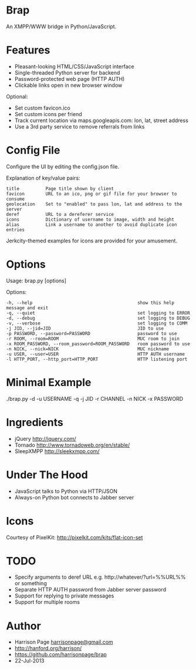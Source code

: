 Brap
====

An XMPP/WWW bridge in Python/JavaScript. 

Features
========

- Pleasant-looking HTML/CSS/JavaScript interface
- Single-threaded Python server for backend
- Password-protected web page (HTTP AUTH)
- Clickable links open in new browser window

Optional:

- Set custom favicon.ico
- Set custom icons per friend
- Track current location via maps.googleapis.com: lon, lat, street address
- Use a 3rd party service to remove referrals from links

Config File
===========

Configure the UI by editing the config.json file. 

Explanation of key/value pairs:

    title          Page title shown by client
    favicon        URL to an ico, png or gif file for your browser to consume
    geolocation    Set to "enabled" to pass lon, lat and address to the server
    deref          URL to a dereferer service
    icons          Dictionary of username to image, width and height
    alias          Link a username to another to avoid duplicate icon entries

Jerkcity-themed examples for icons are provided for your amusement. 

Options
=======

Usage: brap.py [options]

Options:

    -h, --help                                        show this help message and exit
    -q, --quiet                                       set logging to ERROR
    -d, --debug                                       set logging to DEBUG
    -v, --verbose                                     set logging to COMM
    -j JID, --jid=JID                                 JID to use
    -p PASSWORD, --password=PASSWORD                  password to use
    -r ROOM, --room=ROOM                              MUC room to join
    -x ROOM_PASSWORD, --room_password=ROOM_PASSWORD   room password to use
    -n NICK, --nick=NICK                              MUC nickname
    -u USER, --user=USER                              HTTP AUTH username
    -l HTTP_PORT, --http_port=HTTP_PORT               HTTP listening port

Minimal Example
===============

./brap.py -d -u USERNAME -q -j JID -r CHANNEL -n NICK -x PASSWORD

Ingredients
===========

- jQuery http://jquery.com/
- Tornado http://www.tornadoweb.org/en/stable/
- SleepXMPP http://sleekxmpp.com/

Under The Hood
==============

- JavaScript talks to Python via HTTP/JSON
- Always-on Python bot connects to Jabber server

Icons
=====

Courtesy of PixelKit: http://pixelkit.com/kits/flat-icon-set

TODO
====

- Specify arguments to deref URL e.g. http://whatever/?url=%%URL%% or something
- Separate HTTP AUTH password from Jabber server password
- Support for replying to private messages
- Support for multiple rooms

Author
======

- Harrison Page <harrisonpage@gmail.com>
- http://hanford.org/harrison/
- https://github.com/harrisonpage/brap
- 22-Jul-2013
